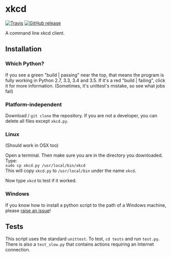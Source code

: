 # xkcd
[![Travis](https://img.shields.io/travis/randomdude999/xkcd/master.svg)](https://travis-ci.org/randomdude999/xkcd) [![GitHub release](https://img.shields.io/github/release/randomdude999/xkcd.svg)](https://github.com/randomdude999/xkcd/releases/latest)

A command line xkcd client.

## Installation

### Which Python?

If you see a green "build | passing" near the top, that means the program is fully working in Python 2.7, 3.3, 3.4 and 3.5. If it's a red "build | failing", click it for more information. (Sometimes, it's unittest's mistake, so see what jobs fail)

### Platform-independent

Download / `git clone` the repository. If you are not a developer, you can delete all files except `xkcd.py`.

### Linux

(Should work in OSX too)

Open a terminal. Then make sure you are in the directory you downloaded.  
Type:  
`sudo cp xkcd.py /usr/local/bin/xkcd`  
This will copy `xkcd.py` to `/usr/local/bin` under the name `xkcd`.

Now type `xkcd` to test if it worked.

### Windows

If you know how to install a python script to the path of a Windows machine, please [raise an issue](https://github.com/randomdude999/xkcd/issues/new)!

## Tests

This script uses the standard `unittest`. To test, `cd tests` and run `test.py`. There is also a `test_slow.py` that contains actions requiring an Internet connection.